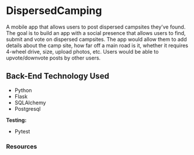 # DispersedCamping
A mobile app that allows users to post dispersed campsites they’ve found.  The goal is to build an app with a social presence that allows users to find, submit and vote on dispersed campsites. The app would allow them to add details about the camp site, how far off a main road is it, whether it requires 4-wheel drive, size, upload photos, etc.  Users would be able to upvote/downvote posts by other users. 

## Back-End Technology Used
- Python
- Flask
- SQLAlchemy
- Postgresql

**Testing:**
- Pytest

### Resources

